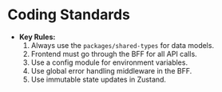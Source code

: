 # Coding Standards

  * **Key Rules:**
    1.  Always use the `packages/shared-types` for data models.
    2.  Frontend must go through the BFF for all API calls.
    3.  Use a config module for environment variables.
    4.  Use global error handling middleware in the BFF.
    5.  Use immutable state updates in Zustand.
